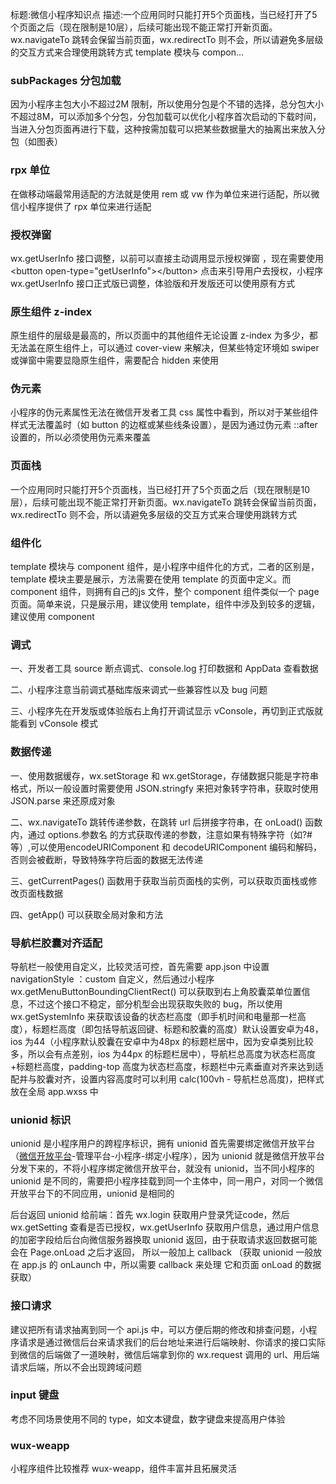 标题:微信小程序知识点
描述:一个应用同时只能打开5个页面栈，当已经打开了5个页面之后（现在限制是10层），后续可能出现不能正常打开新页面。wx.navigateTo 跳转会保留当前页面，wx.redirectTo 则不会，所以请避免多层级的交互方式来合理使用跳转方式 template 模块与 compon…

<div><h3>subPackages 分包加载</h3></div><div>因为小程序主包大小不超过2M 限制，所以使用分包是个不错的选择，总分包大小不超过8M，可以添加多个分包，分包加载可以优化小程序首次启动的下载时间，当进入分包页面再进行下载，这种按需加载可以把某些数据量大的抽离出来放入分包（如图表）<br></div><div><h3>rpx 单位</h3></div><div>在做移动端最常用适配的方法就是使用 rem 或 vw 作为单位来进行适配，所以微信小程序提供了 rpx 单位来进行适配<br></div><div><h3>授权弹窗</h3></div><div>wx.getUserInfo 接口调整，以前可以直接主动调用显示授权弹窗  ，现在需要使用 &lt;button open-type="getUserInfo"&gt;&lt;/button&gt; 点击来引导用户去授权，小程序 wx.getUserInfo 接口正式版已调整，体验版和开发版还可以使用原有方式</div><div><h3>原生组件 z-index</h3></div><div>原生组件的层级是最高的，所以页面中的其他组件无论设置 z-index 为多少，都无法盖在原生组件上，可以通过 cover-view 来解决，但某些特定环境如 swiper 或弹窗中需要显隐原生组件，需要配合 hidden 来使用</div><div><h3>伪元素</h3></div><p>小程序的伪元素属性无法在微信开发者工具 css 属性中看到，所以对于某些组件样式无法覆盖时（如 button 的边框或某些线条设置），是因为通过伪元素 ::after 设置的，所以必须使用伪元素来覆盖</p><div><h3>页面栈</h3></div><p>一个应用同时只能打开5个页面栈，当已经打开了5个页面之后（现在限制是10层），后续可能出现不能正常打开新页面。wx.navigateTo 跳转会保留当前页面，wx.redirectTo 则不会，所以请避免多层级的交互方式来合理使用跳转方式</p><div><h3>组件化</h3></div><p>template 模块与 component 组件，是小程序中组件化的方式，二者的区别是，template 模块主要是展示，方法需要在使用 template 的页面中定义。而 component 组件，则拥有自己的js 文件，整个 component 组件类似一个 page 页面。简单来说，只是展示用，建议使用 template，组件中涉及到较多的逻辑，建议使用 component</p><div><h3>调式</h3></div><p>一、开发者工具 source 断点调式、console.log 打印数据和 AppData 查看数据</p><p>二、小程序注意当前调式基础库版来调式一些兼容性以及 bug 问题</p><p>三、小程序先在开发版或体验版右上角打开调试显示 vConsole，再切到正式版就能看到 vConsole 模式</p><div><h3>数据传递</h3></div><p>一、使用数据缓存，wx.setStorage 和 wx.getStorage，存储数据只能是字符串格式，所以一般设置时需要使用 JSON.stringfy 来把对象转字符串，获取时使用 JSON.parse 来还原成对象<br></p><p>二、wx.navigateTo 跳转传递参数，在跳转 url 后拼接字符串，在 onLoad() 函数内，通过 options.参数名 的方式获取传递的参数，注意如果有特殊字符（如?#等）,可以使用encodeURIComponent 和 decodeURIComponent 编码和解码，否则会被截断，导致特殊字符后面的数据无法传递<br></p><p>三、getCurrentPages() 函数用于获取当前页面栈的实例，可以获取页面栈或修改页面栈数据<br></p><p>四、getApp() 可以获取全局对象和方法<br></p><div><h3>导航栏胶囊对齐适配</h3></div><p>导航栏一般使用自定义，比较灵活可控，首先需要 app.json 中设置 navigationStyle ：custom 自定义，然后通过小程序 wx.getMenuButtonBoundingClientRect() 可以获取到右上角胶囊菜单位置信息，不过这个接口不稳定，部分机型会出现获取失败的 bug，所以使用 wx.getSystemInfo 来获取该设备的状态栏高度（即手机时间和电量那一栏高度），标题栏高度（即包括导航返回键、标题和胶囊的高度）默认设置安卓为48，ios 为44（小程序默认胶囊在安卓中为48px 的标题栏居中，因为安卓类别比较多，所以会有点差别，ios 为44px 的标题栏居中），导航栏总高度为状态栏高度+标题栏高度，padding-top 高度为状态栏高度，标题栏中元素垂直对齐来达到适配并与胶囊对齐，设置内容高度时可以利用 calc(100vh -  导航栏总高度)，把样式放在全局 app.wxss 中</p><div><h3>unionid 标识</h3></div><p></p><div>unionid 是小程序用户的跨程序标识，拥有 unionid 首先需要绑定微信开放平台（<a href="https://open.weixin.qq.com/">微信开放平台</a>-管理平台-小程序-绑定小程序），因为 unionid 就是微信开放平台分发下来的，不将小程序绑定微信开放平台，就没有 unionid，当不同小程序的 unionid 是不同的，需要把小程序挂载到同一个主体中，同一用户，对同一个微信开放平台下的不同应用，unionid 是相同的</div><p>后台返回 unionid 给前端：首先 wx.login 获取用户登录凭证code，然后 wx.getSetting 查看是否已授权，wx.getUserInfo 获取用户信息，通过用户信息的加密字段给后台向微信服务器换取 unionid 返回，由于获取请求返回数据可能会在 Page.onLoad 之后才返回， 所以一般加上 callback （获取 unionid 一般放在 app.js 的 onLaunch 中，所以需要 callback 来处理 它和页面 onLoad 的数据获取）</p><div><h3>接口请求</h3></div><p>建议把所有请求抽离到同一个 api.js 中，可以方便后期的修改和排查问题，小程序请求是通过微信后台来请求我们的后台地址来进行后端映射、你请求的接口实际到微信的后端做了一道映射，微信后端拿到你的 wx.request 调用的 url、用后端请求后端，所以不会出现跨域问题</p><div><h3>input 键盘</h3></div><p>考虑不同场景使用不同的 type，如文本键盘，数字键盘来提高用户体验</p><div><h3>wux-weapp</h3></div><p>小程序组件比较推荐 wux-weapp，组件丰富并且拓展灵活</p><p><br></p>